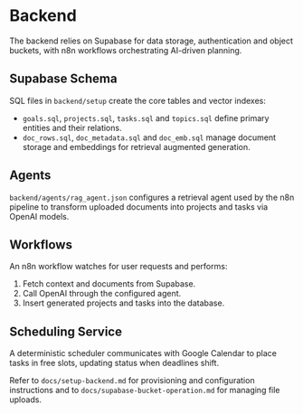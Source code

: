 # Backend

The backend relies on Supabase for data storage, authentication and object buckets, with n8n workflows orchestrating AI-driven planning.

## Supabase Schema
SQL files in `backend/setup` create the core tables and vector indexes:
- `goals.sql`, `projects.sql`, `tasks.sql` and `topics.sql` define primary entities and their relations.
- `doc_rows.sql`, `doc_metadata.sql` and `doc_emb.sql` manage document storage and embeddings for retrieval augmented generation.

## Agents
`backend/agents/rag_agent.json` configures a retrieval agent used by the n8n pipeline to transform uploaded documents into projects and tasks via OpenAI models.

## Workflows
An n8n workflow watches for user requests and performs:
1. Fetch context and documents from Supabase.
2. Call OpenAI through the configured agent.
3. Insert generated projects and tasks into the database.

## Scheduling Service
A deterministic scheduler communicates with Google Calendar to place tasks in free slots, updating status when deadlines shift.

Refer to `docs/setup-backend.md` for provisioning and configuration instructions and to `docs/supabase-bucket-operation.md` for managing file uploads.
